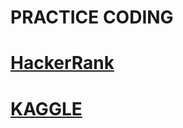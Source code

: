 # PRACTICE CODING
# [HackerRank](https://www.hackerrank.com/domains/ai/machine-learning/page/1)
# [KAGGLE](https://www.kaggle.com/)
